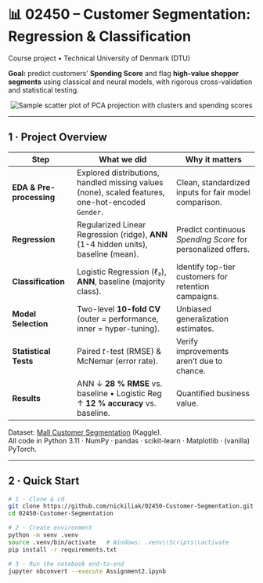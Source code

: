 # 📊 02450 – Customer Segmentation: Regression & Classification  
Course project • Technical University of Denmark (DTU)

**Goal:** predict customers’ **Spending Score** and flag **high-value shopper segments** using classical and neural models, with rigorous cross-validation and statistical testing.

<p align="center">
  <img src="docs/teaser.png" alt="Sample scatter plot of PCA projection with clusters and spending scores">
</p>

---

## 1&nbsp;·&nbsp;Project Overview
| Step | What we did | Why it matters |
|------|-------------|----------------|
| **EDA & Pre-processing** | Explored distributions, handled missing values (none), scaled features, one-hot-encoded `Gender`. | Clean, standardized inputs for fair model comparison. |
| **Regression** | Regularized Linear Regression (ridge), **ANN** (1-4 hidden units), baseline (mean). | Predict continuous *Spending Score* for personalized offers. |
| **Classification** | Logistic Regression (ℓ₂), **ANN**, baseline (majority class). | Identify top-tier customers for retention campaigns. |
| **Model Selection** | Two-level **10-fold CV** (outer = performance, inner = hyper-tuning). | Unbiased generalization estimates. |
| **Statistical Tests** | Paired _t_-test (RMSE) & McNemar (error rate). | Verify improvements aren’t due to chance. |
| **Results** | ANN ↓ **28 % RMSE** vs. baseline • Logistic Reg ↑ **12 % accuracy** vs. baseline. | Quantified business value. |

Dataset: [Mall Customer Segmentation](https://www.kaggle.com/code/karnikakapoor/customer-segmentation-clustering) (Kaggle).  
All code in Python 3.11 · NumPy · pandas · scikit-learn · Matplotlib · (vanilla) PyTorch.

---

## 2&nbsp;·&nbsp;Quick Start

```bash
# 1 · Clone & cd
git clone https://github.com/nickiliak/02450-Customer-Segmentation.git
cd 02450-Customer-Segmentation

# 2 · Create environment
python -m venv .venv
source .venv/bin/activate   # Windows: .venv\\Scripts\\activate
pip install -r requirements.txt

# 3 · Run the notebook end-to-end
jupyter nbconvert --execute Assignment2.ipynb
